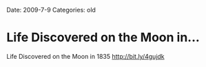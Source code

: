 Date: 2009-7-9
Categories: old

# Life Discovered on the Moon in...

Life Discovered on the Moon in 1835 <a href="http://bit.ly/4gujdk" rel="nofollow">http://bit.ly/4gujdk</a>
